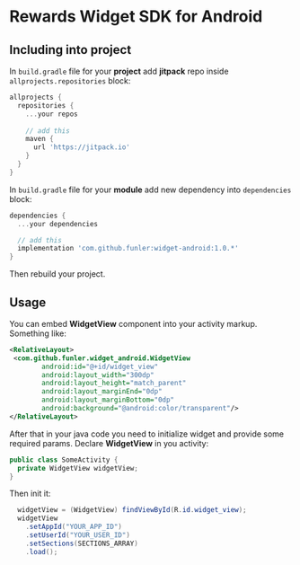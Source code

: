 # Rewards Widget SDK for Android

## Including into project

In `build.gradle` file for your **project** add **jitpack** repo inside `allprojects.repositories` block:
```gradle
allprojects {
  repositories {
    ...your repos
    
    // add this
    maven {
      url 'https://jitpack.io'
    }
  }
}
```        

In `build.gradle` file for your **module** add new dependency into `dependencies` block:

```gradle
dependencies {
  ...your dependencies

  // add this
  implementation 'com.github.funler:widget-android:1.0.*'
}
```

Then rebuild your project.

## Usage

You can embed **WidgetView** component into your activity markup. Something like:
```xml
<RelativeLayout>
 <com.github.funler.widget_android.WidgetView
        android:id="@+id/widget_view"
        android:layout_width="300dp"
        android:layout_height="match_parent"
        android:layout_marginEnd="0dp"
        android:layout_marginBottom="0dp"
        android:background="@android:color/transparent"/>
</RelativeLayout>
```
After that in your java code you need to initialize widget and provide some required params. 
Declare **WidgetView** in you activity:
```java
public class SomeActivity {
  private WidgetView widgetView;
}
```
Then init it:
```java
  widgetView = (WidgetView) findViewById(R.id.widget_view);
  widgetView
    .setAppId("YOUR_APP_ID")
    .setUserId("YOUR_USER_ID")
    .setSections(SECTIONS_ARRAY)
    .load();
```
